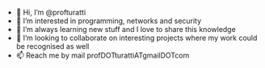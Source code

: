 - 👋 Hi, I’m @profturatti
- 👀 I’m interested in programming, networks and security
- 🌱 I’m always learning new stuff and I love to share this knowledge
- 💞️ I’m looking to collaborate on interesting projects where my work could be recognised as well 
- 📫 Reach me by mail profDOTturattiATgmailDOTcom

<!---
profturatti/profturatti is a ✨ special ✨ repository because its `README.md` (this file) appears on your GitHub profile.
You can click the Preview link to take a look at your changes.
--->
